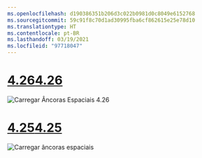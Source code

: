 ```yaml
---
ms.openlocfilehash: d190386351b206d3c022b0981d0c8049e6152768
ms.sourcegitcommit: 59c91f8c70d1ad30995fba6cf862615e25e78d10
ms.translationtype: HT
ms.contentlocale: pt-BR
ms.lasthandoff: 03/19/2021
ms.locfileid: "97718047"
---
```

# <a name="426"></a>[<span data-ttu-id="dabbf-101">4.26</span><span class="sxs-lookup"><span data-stu-id="dabbf-101">4.26</span></span>](#tab/426)

![Carregar Âncoras Espaciais 4.26](../images/local-spatial-anchors-img-03.png)

# <a name="425"></a>[<span data-ttu-id="dabbf-103">4.25</span><span class="sxs-lookup"><span data-stu-id="dabbf-103">4.25</span></span>](#tab/425)

![Carregar âncoras espaciais](../images/unreal-spatialanchors-load.PNG)
